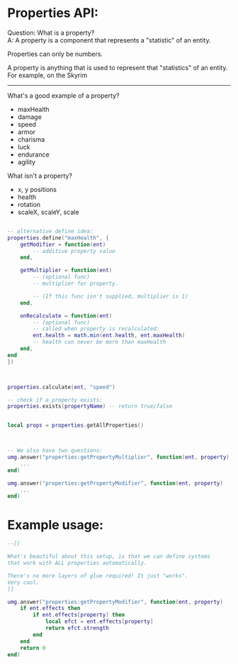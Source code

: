 

# Properties API:

Question: What is a property?<br/>
A: A property is a component that represents a "statistic" of an entity.

Properties can only be numbers.

A property is anything that is used to represent that "statistics" of an entity.
For example, on the Skyrim

----------------

What's a good example of a property?
- maxHealth
- damage
- speed
- armor
- charisma
- luck
- endurance
- agility

What isn't a property?
- x, y positions
- health
- rotation
- scaleX, scaleY, scale




```lua

-- alternative define idea:
properties.define("maxHealth", {
    getModifier = function(ent)
        -- additive property value
    end,

    getMultiplier = function(ent)
        -- (optional func)
        -- multiplier for property. 

        -- (If this func isn't supplied, multiplier is 1)
    end,

    onRecalculate = function(ent)
        -- (optional func)
        -- called when property is recalculated:
        ent.health = math.min(ent.health, ent.maxHealth)
        -- health can never be more than maxHealth
    end,
end
})



properties.calculate(ent, "speed")

-- check if a property exists:
properties.exists(propertyName) -- return true/false


local props = properties.getAllProperties()



-- We also have two questions:
umg.answer("properties:getPropertyMultiplier", function(ent, property)
    ...
end)

umg.answer("properties:getPropertyModifier", function(ent, property)
    ...
end)

```


# Example usage:
```lua
--[[

What's beautiful about this setup, is that we can define systems 
that work with ALL properties automatically.

There's no more layers of glue required! It just "works".
Very cool.
]]

umg.answer("properties:getPropertyModifier", function(ent, property)
    if ent.effects then
        if ent.effects[property] then
            local efct = ent.effects[property]
            return efct.strength
        end
    end
    return 0
end)

```
